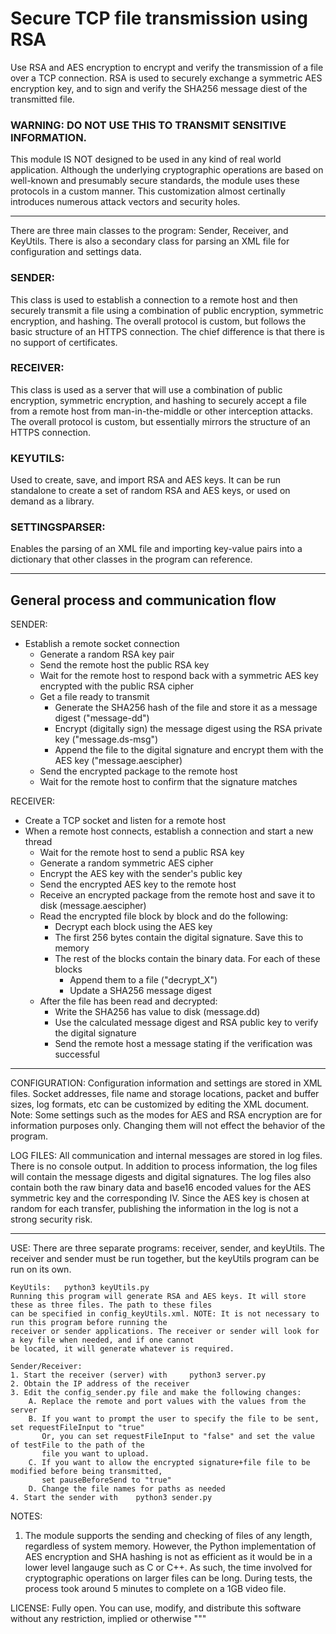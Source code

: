 # Secure TCP file transmission using RSA

Use RSA and AES encryption to encrypt and verify the transmission of a file over a TCP connection.
RSA is used to securely exchange a symmetric AES encryption key, and to sign and verify the SHA256
message diest of the transmitted file.

### **WARNING: DO NOT USE THIS TO TRANSMIT SENSITIVE INFORMATION.**
This module IS NOT designed to be used in any kind of real world application. Although the underlying
cryptographic operations are based on well-known and presumably secure standards, the module uses these protocols
in a custom manner. This customization almost certinally introduces numerous attack vectors and security holes.

---

There are three main classes to the program: Sender, Receiver, and KeyUtils. There is also a secondary class for parsing
an XML file for configuration and settings data.

### SENDER:
This class is used to establish a connection to a remote host and then securely transmit a file using a combination
of public encryption, symmetric encryption, and hashing. The overall protocol is custom, but follows
the basic structure of an HTTPS connection. The chief difference is that there is no support of certificates.

### RECEIVER:
This class is used as a server that will use a combination of public encryption, symmetric encryption, and hashing
to securely accept a file from a remote host from man-in-the-middle or other interception attacks. The overall
protocol is custom, but essentially mirrors the structure of an HTTPS connection.

### KEYUTILS:
Used to create, save, and import RSA and AES keys. It can be run standalone to create a set of
random RSA and AES keys, or used on demand as a library.

### SETTINGSPARSER:
Enables the parsing of an XML file and importing key-value pairs into a dictionary that other classes
in the program can reference.

---

## General process and communication flow

SENDER:
* Establish a remote socket connection
    * Generate a random RSA key pair
    * Send the remote host the public RSA key
    * Wait for the remote host to respond back with a symmetric AES key encrypted with the public RSA cipher
    * Get a file ready to transmit
         * Generate the SHA256 hash of the file and store it as a message digest ("message-dd")
         * Encrypt (digitally sign) the message digest using the RSA private key ("message.ds-msg")
         * Append the file to the digital signature and encrypt them with the AES key ("message.aescipher)
    * Send the encrypted package to the remote host
    * Wait for the remote host to confirm that the signature matches


RECEIVER:
* Create a TCP socket and listen for a remote host
* When a remote host connects, establish a connection and start a new thread
    * Wait for the remote host to send a public RSA key
    * Generate a random symmetric AES cipher
    * Encrypt the AES key with the sender's public key
    * Send the encrypted AES key to the remote host
    * Receive an encrypted package from the remote host and save it to disk (message.aescipher)
    * Read the encrypted file block by block and do the following:
         * Decrypt each block using the AES key
         * The first 256 bytes contain the digital signature. Save this to memory
         * The rest of the blocks contain the binary data. For each of these blocks
              * Append them to a file ("decrypt_X")
              * Update a SHA256 message digest
    * After the file has been read and decrypted:
         * Write the SHA256 has value to disk (message.dd)
         * Use the calculated message digest and RSA public key to verify the digital signature
         * Send the remote host a message stating if the verification was successful

---
		 
CONFIGURATION:
Configuration information and settings are stored in XML files. Socket addresses, file name and storage locations,
packet and buffer sizes, log formats, etc can be customized by editing the XML document. Note: Some settings such
as the modes for AES and RSA encryption are for information purposes only. Changing them will not effect the
behavior of the program.


LOG FILES:
All communication and internal messages are stored in log files. There is no console output. In addition to process
information, the log files will contain the message digests and digital signatures. The log files also contain both
the raw binary data and base16 encoded values for the AES symmetric key and the corresponding IV. Since the AES key
is chosen at random for each transfer, publishing the information in the log is not a strong security risk.

---

USE:
There are three separate programs: receiver, sender, and keyUtils. The receiver and sender must be run together, but
the keyUtils program can be run on its own.

    KeyUtils:   python3 keyUtils.py
    Running this program will generate RSA and AES keys. It will store these as three files. The path to these files
    can be specified in config_keyUtils.xml. NOTE: It is not necessary to run this program before running the
    receiver or sender applications. The receiver or sender will look for a key file when needed, and if one cannot
    be located, it will generate whatever is required.

    Sender/Receiver:
    1. Start the receiver (server) with     python3 server.py
    2. Obtain the IP address of the receiver
    3. Edit the config_sender.py file and make the following changes:
        A. Replace the remote and port values with the values from the server
        B. If you want to prompt the user to specify the file to be sent, set requestFileInput to "true"
           Or, you can set requestFileInput to "false" and set the value of testFile to the path of the
           file you want to upload.
        C. If you want to allow the encrypted signature+file file to be modified before being transmitted,
           set pauseBeforeSend to "true"
        D. Change the file names for paths as needed
    4. Start the sender with    python3 sender.py


NOTES:

1. The module supports the sending and checking of files of any length, regardless of system memory. However, the
Python implementation of AES encryption and SHA hashing is not as efficient as it would be in a lower level langauge
such as C or C++. As such, the time involved for cryptographic operations on larger files can be long.
During tests, the process took around 5 minutes to complete on a 1GB video file.


LICENSE:
Fully open. You can use, modify, and distribute this software without any restriction, implied or otherwise
"""
